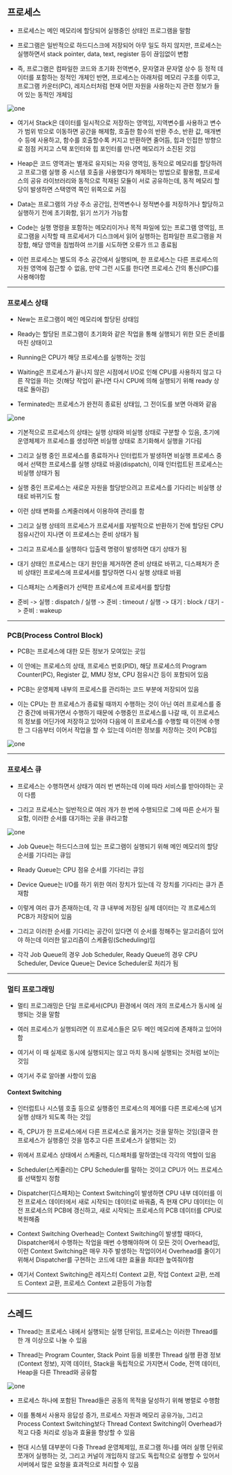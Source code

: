 ## 프로세스
- 프로세스는 메인 메모리에 할당되어 실행중인 상태인 프로그램을 말함

- 프로그램은 일반적으로 하드디스크에 저장되어 아무 일도 하지 않지만, 프로세스는 실행하면서 stack pointer, data, text, register 등이 끊임없이 변함

- 즉, 프로그램은 컴파일한 코드와 초기화 전역변수, 문자열과 문자열 상수 등 정적 데이터를 포함하는 정적인 개체인 반면, 프로세스는 아래처럼 메모리 구조를 이루고, 프로그램 카운터(PC), 레지스터처럼 현재 어떤 자원을 사용하는지 관련 정보가 들어 있는 동적인 개체임

![one](/cheewr85/img/OS/four.png)

- 여기서 Stack은 데이터를 일시적으로 저장하는 영역임, 지역변수를 사용하고 변수가 범위 밖으로 이동하면 공간을 해제함, 호출한 함수의 반환 주소, 반환 값, 매개변수 등에 사용하고, 함수를 호출할수록 커지고 반환하면 줄어듬, 힙과 인접한 방향으로 점점 커지고 스택 포인터와 힙 포인터를 만나면 메모리가 소진된 것임

- Heap은 코드 영역과는 별개로 유지되는 자유 영역임, 동적으로 메모리를 할당하려고 프로그램 실행 중 시스템 호출을 사용했다가 해제하는 방법으로 활용함, 프로세스의 공유 라이브러리와 동적으로 적재된 모듈이 서로 공유하는데, 동적 메모리 할당이 발생하면 스택영역 쪽인 위쪽으로 커짐

- Data는 프로그램의 가상 주소 공간임, 전역변수나 정적변수를 저장하거나 할당하고 실행하기 전에 초기화함, 읽기 쓰기가 가능함

- Code는 실행 명령을 포함하는 메모리이거나 목적 파일에 있는 프로그램 영역임, 프로그램을 시작할 때 프로세서가 디스크에서 읽어 실행하는 컴파일한 프로그램을 저장함, 해당 영역을 침범하여 쓰기를 시도하면 오류가 뜨고 종료됨

- 이런 프로세스는 별도의 주소 공간에서 실행되며, 한 프로세스는 다른 프로세스의 자원 영역에 접근할 수 없음, 만약 그런 시도를 한다면 프로세스 간의 통신(IPC)를 사용해야함

---------

### 프로세스 상태
- New는 프로그램이 메인 메모리에 할당된 상태임

- Ready는 할당된 프로그램이 초기화와 같은 작업을 통해 실행되기 위한 모든 준비를 마친 상태이고

- Running은 CPU가 해당 프로세스를 실행하는 것임

- Waiting은 프로세스가 끝나지 않은 시점에서 I/O로 인해 CPU를 사용하지 않고 다른 작업을 하는 것(해당 작업이 끝나면 다시 CPU에 의해 실행되기 위해 ready 상태로 돌아감)

- Terminated는 프로세스가 완전히 종료된 상태임, 그 전이도를 보면 아래와 같음

![one](/cheewr85/img/OS/five.png)

- 기본적으로 프로세스의 상태는 실행 상태와 비실행 상태로 구분할 수 있음, 초기에 운영체제가 프로세스를 생성하면 비실행 상태로 초기화해서 실행을 기다림

- 그리고 실행 중인 프로세스를 종료하거나 인터럽트가 발생하면 비실행 프로세스 중에서 선택한 프로세스를 실행 상태로 바꿈(dispatch), 이때 인터럽트된 프로세스는 비실행 상태가 됨

- 실행 중인 프로세스는 새로운 자원을 할당받으려고 프로세스를 기다리는 비실행 상태로 바뀌기도 함

- 이런 상태 변화를 스케줄러에서 이용하여 관리를 함

- 그리고 실행 상테의 프로세스가 프로세서를 자발적으로 반환하기 전에 할당된 CPU 점유시간이 지나면 이 프로세스는 준비 상태가 됨

- 그리고 프로세스를 실행하다 입출력 명령이 발생하면 대기 상태가 됨

- 대기 상태인 프로세스는 대기 원인을 제거하면 준비 상태로 바뀌고, 디스패처가 준비 상태인 프로세스에 프로세서를 할당하면 다시 실행 상태로 바뀜

- 디스패처는 스케줄러가 선택한 프로세스에 프로세서를 할당함 

- 준비 -> 실행 : dispatch / 실행 -> 준비 : timeout / 실행 -> 대기 : block / 대기 -> 준비 : wakeup

----------

### PCB(Process Control Block)
- PCB는 프로세스에 대한 모든 정보가 모여있는 곳임

- 이 안에는 프로세스의 상태, 프로세스 번호(PID), 해당 프로세스의 Program Counter(PC), Register 값, MMU 정보, CPU 점유시간 등이 포함되어 있음

- PCB는 운영체제 내부의 프로세스를 관리하는 코드 부분에 저장되어 있음

- 이는 CPU는 한 프로세스가 종료될 때까지 수행하는 것이 아닌 여러 프로세스를 중간 중간에 바꿔가면서 수행하기 때문에 수행중인 프로세스를 나갈 때, 이 프로세스의 정보를 어딘가에 저장하고 있어야 다음에 이 프로세스를 수행할 때 이전에 수행한 그 다음부터 이어서 작업을 할 수 있는데 이러한 정보를 저장하는 것이 PCB임

![one](/cheewr85/img/OS/six.png)

---------

### 프로세스 큐
- 프로세스는 수행하면서 상태가 여러 번 변하는데 이에 따라 서비스를 받아야하는 곳이 다름

- 그리고 프로세스는 일반적으로 여러 개가 한 번에 수행되므로 그에 따른 순서가 필요함, 이러한 순서를 대기하는 곳을 큐라고함

![one](/cheewr85/img/OS/seven.png)

- Job Queue는 하드디스크에 있는 프로그램이 실행되기 위해 메인 메모리의 할당 순서를 기다리는 큐임

- Ready Queue는 CPU 점유 순서를 기다리는 큐임

- Device Queue는 I/O를 하기 위한 여러 장치가 있는데 각 장치를 기다리는 큐가 존재함

- 이렇게 여러 큐가 존재하는데, 각 큐 내부에 저장된 실제 데이터는 각 프로세스의 PCB가 저장되어 있음

- 그리고 이러한 순서를 기다리는 공간이 있다면 이 순서를 정해주는 알고리즘이 있어야 하는데 이러한 알고리즘이 스케줄링(Scheduling)임

- 각각 Job Queue의 경우 Job Scheduler, Ready Queue의 경우 CPU Scheduler, Device Queue는 Device Scheduler로 처리가 됨

---------

### 멀티 프로그래밍
- 멀티 프로그래밍은 단일 프로세서(CPU) 환경에서 여러 개의 프로세스가 동시에 실행되는 것을 말함

- 여러 프로세스가 실행되려면 이 프로세스들은 모두 메인 메모리에 존재하고 있어야함

- 여기서 이 때 실제로 동시에 실행되지는 않고 마치 동시에 실행되는 것처럼 보이는 것임

- 여기서 주로 알아볼 사항이 있음

#### Context Switching
- 인터럽트나 시스템 호출 등으로 실행중인 프로세스의 제어를 다른 프로세스에 넘겨 실행 상태가 되도록 하는 것임

- 즉, CPU가 한 프로세스에서 다른 프로세스로 옮겨가는 것을 말하는 것임(결국 한 프로세스가 실행중인 것을 멈추고 다른 프로세스가 실행되는 것)

- 위에서 프로세스 상태에서 스케줄러, 디스패처를 말하였는데 각각의 역할이 있음

- Scheduler(스케줄러)는 CPU Scheduler를 말하는 것이고 CPU가 어느 프로세스를 선택할지 정함

- Dispatcher(디스패처)는 Context Switching이 발생하면 CPU 내부 데이터를 이전 프로세스 데이터에서 새로 시작되는 데이터로 바꿔줌, 즉 현재 CPU 데이터는 이전 프로세스의 PCB에 갱신하고, 새로 시작되는 프로세스의 PCB 데이터를 CPU로 복원해줌

- Context Switching Overhead는 Context Switching이 발생할 때마다, Dispatcher에서 수행하는 작업을 매번 수행해야하며 이 모든 것이 Overhead임, 이런 Context Switching은 매우 자주 발생하는 작업이어서 Overhead를 줄이기 위해서 Dispatcher를 구현하는 코드에 대한 효율을 최대한 높여줘야함

- 여기서 Context Switching은 레지스터 Context 교환, 작업 Context 교환, 쓰레드 Context 교환, 프로세스 Context 교환등이 가능함

---------

## 스레드
- Thread는 프로세스 내에서 실행되는 실행 단위임, 프로세스는 이러한 Thread를 한 개 이상으로 나눌 수 있음

- Thread는 Program Counter, Stack Point 등을 비롯한 Thread 실행 환경 정보(Context 정보), 지역 데이터, Stack을 독립적으로 가지면서 Code, 전역 데이터, Heap을 다른 Thread와 공유함

![one](/cheewr85/img/OS/eight.png)

- 프로세스 하나에 포함된 Thread들은 공동의 목적을 달성하기 위해 병렬로 수행함

- 이를 통해서 사용자 응답성 증가, 프로세스 자원과 메모리 공유가능, 그리고 Process Context Switching보다 Thread Context Switching이 Overhead가 적고 다중 처리로 성능과 효율을 향상할 수 있음

- 현대 시스템 대부분이 다중 Thread 운영체제임, 프로그램 하나를 여러 실행 단위로 쪼개어 실행하는 것, 그리고 커널이 개입하지 않고도 독립적으로 실행할 수 있어서 서버에서 많은 요청을 효과적으로 처리할 수 있음

